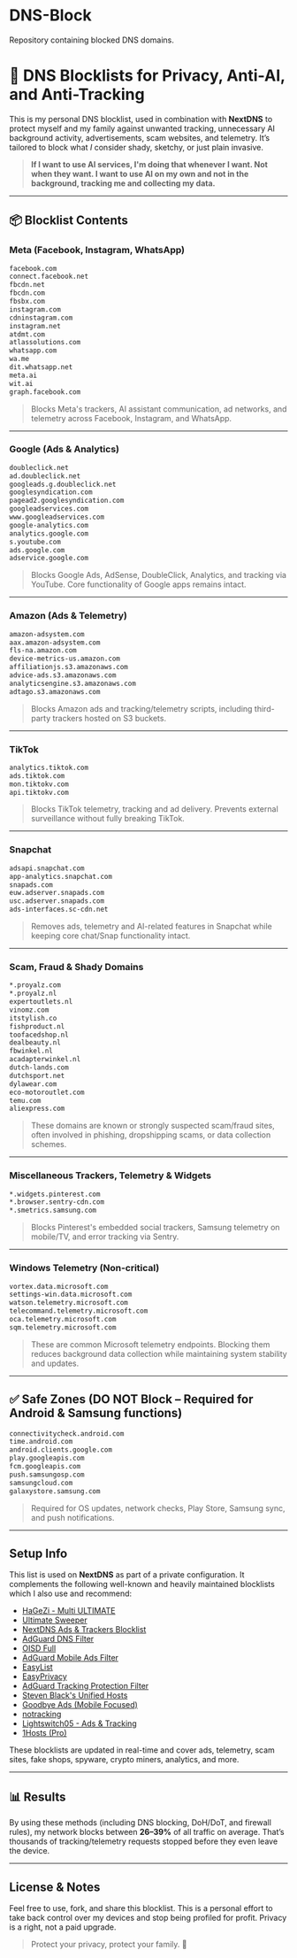 # DNS-Block
Repository containing blocked DNS domains.

# 🎯 DNS Blocklists for Privacy, Anti-AI, and Anti-Tracking

This is my personal DNS blocklist, used in combination with **NextDNS** to protect myself and my family against unwanted tracking, unnecessary AI background activity, advertisements, scam websites, and telemetry. It’s tailored to block what *I* consider shady, sketchy, or just plain invasive.

> **If I want to use AI services, I'm doing that whenever I want. Not when they want. I want to use AI on my own and not in the background, tracking me and collecting my data.**

---

## 📦 Blocklist Contents

### Meta (Facebook, Instagram, WhatsApp)

```txt
facebook.com
connect.facebook.net
fbcdn.net
fbcdn.com
fbsbx.com
instagram.com
cdninstagram.com
instagram.net
atdmt.com
atlassolutions.com
whatsapp.com
wa.me
dit.whatsapp.net
meta.ai
wit.ai
graph.facebook.com
```

> Blocks Meta's trackers, AI assistant communication, ad networks, and telemetry across Facebook, Instagram, and WhatsApp.

---

### Google (Ads & Analytics)

```txt
doubleclick.net
ad.doubleclick.net
googleads.g.doubleclick.net
googlesyndication.com
pagead2.googlesyndication.com
googleadservices.com
www.googleadservices.com
google-analytics.com
analytics.google.com
s.youtube.com
ads.google.com
adservice.google.com
```

> Blocks Google Ads, AdSense, DoubleClick, Analytics, and tracking via YouTube. Core functionality of Google apps remains intact.

---

### Amazon (Ads & Telemetry)

```txt
amazon-adsystem.com
aax.amazon-adsystem.com
fls-na.amazon.com
device-metrics-us.amazon.com
affiliationjs.s3.amazonaws.com
advice-ads.s3.amazonaws.com
analyticsengine.s3.amazonaws.com
adtago.s3.amazonaws.com
```

> Blocks Amazon ads and tracking/telemetry scripts, including third-party trackers hosted on S3 buckets.

---

### TikTok

```txt
analytics.tiktok.com
ads.tiktok.com
mon.tiktokv.com
api.tiktokv.com
```

> Blocks TikTok telemetry, tracking and ad delivery. Prevents external surveillance without fully breaking TikTok.

---

### Snapchat

```txt
adsapi.snapchat.com
app-analytics.snapchat.com
snapads.com
euw.adserver.snapads.com
usc.adserver.snapads.com
ads-interfaces.sc-cdn.net
```

> Removes ads, telemetry and AI-related features in Snapchat while keeping core chat/Snap functionality intact.

---

### Scam, Fraud & Shady Domains

```txt
*.proyalz.com
*.proyalz.nl
expertoutlets.nl
vinomz.com
itstylish.co
fishproduct.nl
toofacedshop.nl
dealbeauty.nl
fbwinkel.nl
acadapterwinkel.nl
dutch-lands.com
dutchsport.net
dylawear.com
eco-motoroutlet.com
temu.com
aliexpress.com
```

> These domains are known or strongly suspected scam/fraud sites, often involved in phishing, dropshipping scams, or data collection schemes.

---

### Miscellaneous Trackers, Telemetry & Widgets

```txt
*.widgets.pinterest.com
*.browser.sentry-cdn.com
*.smetrics.samsung.com
```

> Blocks Pinterest's embedded social trackers, Samsung telemetry on mobile/TV, and error tracking via Sentry.

---

### Windows Telemetry (Non-critical)

```txt
vortex.data.microsoft.com
settings-win.data.microsoft.com
watson.telemetry.microsoft.com
telecommand.telemetry.microsoft.com
oca.telemetry.microsoft.com
sqm.telemetry.microsoft.com
```

> These are common Microsoft telemetry endpoints. Blocking them reduces background data collection while maintaining system stability and updates.

---

## ✅ Safe Zones (DO NOT Block – Required for Android & Samsung functions)

```txt
connectivitycheck.android.com
time.android.com
android.clients.google.com
play.googleapis.com
fcm.googleapis.com
push.samsungosp.com
samsungcloud.com
galaxystore.samsung.com
```

> Required for OS updates, network checks, Play Store, Samsung sync, and push notifications.

---

## Setup Info

This list is used on **NextDNS** as part of a private configuration. It complements the following well-known and heavily maintained blocklists which I also use and recommend:

- [HaGeZi - Multi ULTIMATE](https://github.com/hagezi/dns-blocklists)
- [Ultimate Sweeper](https://github.com/hagezi/dns-blocklists)
- [NextDNS Ads & Trackers Blocklist](https://nextdns.io)
- [AdGuard DNS Filter](https://github.com/AdguardTeam/AdguardSDNSFilter)
- [OISD Full](https://oisd.nl/)
- [AdGuard Mobile Ads Filter](https://kb.adguard.com/en/general/adguard-ad-filters)
- [EasyList](https://easylist.to/)
- [EasyPrivacy](https://easylist.to/)
- [AdGuard Tracking Protection Filter](https://kb.adguard.com/en/general/adguard-ad-filters)
- [Steven Black's Unified Hosts](https://github.com/StevenBlack/hosts)
- [Goodbye Ads (Mobile Focused)](https://github.com/jerryn70/GoodbyeAds)
- [notracking](https://github.com/notracking/hosts-blocklists)
- [Lightswitch05 - Ads & Tracking](https://www.github.developerdan.com/hosts/)
- [1Hosts (Pro)](https://github.com/badmojr/1Hosts)

These blocklists are updated in real-time and cover ads, telemetry, scam sites, fake shops, spyware, crypto miners, analytics, and more.

---

## 📊 Results

By using these methods (including DNS blocking, DoH/DoT, and firewall rules), my network blocks between **26–39%** of all traffic on average. That’s thousands of tracking/telemetry requests stopped before they even leave the device.

---

## License & Notes

Feel free to use, fork, and share this blocklist. This is a personal effort to take back control over my devices and stop being profiled for profit. Privacy is a right, not a paid upgrade.

> Protect your privacy, protect your family. 💪
